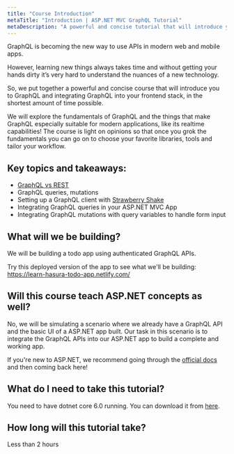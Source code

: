 ```yaml
---
title: "Course Introduction"
metaTitle: "Introduction | ASP.NET MVC GraphQL Tutorial"
metaDescription: "A powerful and concise tutorial that will introduce you to GraphQL and integrating GraphQL into your ASP.NET app with Strawberry Shake, in the shortest amount of time possible."
---
```


GraphQL is becoming the new way to use APIs in modern web and mobile apps.

However, learning new things always takes time and without getting your hands dirty it’s very hard to understand the nuances of a new technology.

So, we put together a powerful and concise course that will introduce you to GraphQL and integrating GraphQL into your frontend stack, in the shortest amount of time possible.

We will explore the fundamentals of GraphQL and the things that make GraphQL especially suitable for modern applications, like its realtime capabilities! The course is light on opinions so that once you grok the fundamentals you can go on to choose your favorite libraries, tools and tailor your workflow.

## Key topics and takeaways:

- [GraphQL vs REST](https://hasura.io/learn/graphql/intro-graphql/graphql-vs-rest/)
- GraphQL queries, mutations
- Setting up a GraphQL client with [Strawberry Shake](https://chillicream.com/docs/strawberryshake)
- Integrating GraphQL queries in your ASP.NET MVC App
- Integrating GraphQL mutations with query variables to handle form input


## What will we be building?

We will be building a todo app using authenticated GraphQL APIs.

Try this deployed version of the app to see what we'll be building:
https://learn-hasura-todo-app.netlify.com/

## Will this course teach ASP.NET concepts as well?

No, we will be simulating a scenario where we already have a GraphQL API and the basic UI of a ASP.NET app built. Our task in this scenario is to integrate the GraphQL APIs into our ASP.NET app to build a complete and working app.

If you're new to ASP.NET, we recommend going through the [official docs](https://asp.net) and then coming back here!

## What do I need to take this tutorial?

You need to have dotnet core 6.0 running. You can download it from [here](https://dotnet.microsoft.com/download/dotnet/6.0).

## How long will this tutorial take?

Less than 2 hours
